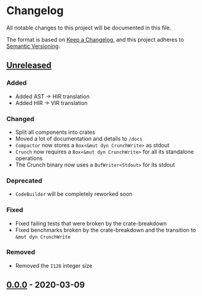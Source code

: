 # Changelog

All notable changes to this project will be documented in this file.

The format is based on [Keep a Changelog](https://keepachangelog.com/en/1.0.0/),
and this project adheres to [Semantic Versioning](https://semver.org/spec/v2.0.0.html).

## [Unreleased]

### Added

- Added AST -> HIR translation
- Added HIR -> VIR translation

### Changed

- Split all components into crates
- Moved a lot of documentation and details to `/docs`
- `Compactor` now stores a `Box<&mut dyn CrunchWrite>` as stdout
- `Crunch` now requires a `Box<&mut dyn CrunchWrite>` for all its standalone operations
- The Crunch binary now uses a `BufWriter<Stdout>` for its stdout

### Deprecated

- `CodeBuilder` will be completely reworked soon

### Fixed

- Fixed failing tests that were broken by the crate-breakdown
- Fixed benchmarks broken by the crate-breakdown and the transition to `&mut dyn CrunchWrite`

### Removed

- Removed the `I128` integer size

## [0.0.0] - 2020-03-09

[Unreleased]: https://github.com/Kixiron/crunch-lang/compare/v0.0.0...HEAD
[0.0.0]: https://github.com/Kixiron/crunch-lang/compare/v0.0.0
